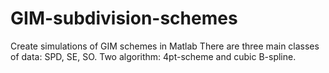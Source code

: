 # GIM-subdivision-schemes
Create simulations of GIM schemes in Matlab
There are three main classes of data: SPD, SE, SO. Two algorithm: 4pt-scheme and cubic B-spline.
